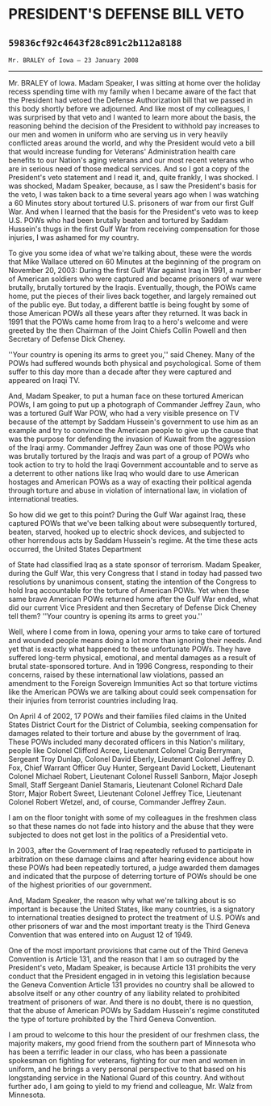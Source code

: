 # PRESIDENT'S DEFENSE BILL VETO
## `59836cf92c4643f28c891c2b112a8188`
`Mr. BRALEY of Iowa — 23 January 2008`

---


Mr. BRALEY of Iowa. Madam Speaker, I was sitting at home over the 
holiday recess spending time with my family when I became aware of the 
fact that the President had vetoed the Defense Authorization bill that 
we passed in this body shortly before we adjourned. And like most of my 
colleagues, I was surprised by that veto and I wanted to learn more 
about the basis, the reasoning behind the decision of the President to 
withhold pay increases to our men and women in uniform who are serving 
us in very heavily conflicted areas around the world, and why the 
President would veto a bill that would increase funding for Veterans' 
Administration health care benefits to our Nation's aging veterans and 
our most recent veterans who are in serious need of those medical 
services. And so I got a copy of the President's veto statement and I 
read it, and, quite frankly, I was shocked. I was shocked, Madam 
Speaker, because, as I saw the President's basis for the veto, I was 
taken back to a time several years ago when I was watching a 60 Minutes 
story about tortured U.S. prisoners of war from our first Gulf War. And 
when I learned that the basis for the President's veto was to keep U.S. 
POWs who had been brutally beaten and tortured by Saddam Hussein's 
thugs in the first Gulf War from receiving compensation for those 
injuries, I was ashamed for my country.

To give you some idea of what we're talking about, these were the 
words that Mike Wallace uttered on 60 Minutes at the beginning of the 
program on November 20, 2003: During the first Gulf War against Iraq in 
1991, a number of American soldiers who were captured and became 
prisoners of war were brutally, brutally tortured by the Iraqis. 
Eventually, though, the POWs came home, put the pieces of their lives 
back together, and largely remained out of the public eye. But today, a 
different battle is being fought by some of those American POWs all 
these years after they returned. It was back in 1991 that the POWs came 
home from Iraq to a hero's welcome and were greeted by the then 
Chairman of the Joint Chiefs Collin Powell and then Secretary of 
Defense Dick Cheney.



''Your country is opening its arms to greet you,'' said Cheney. Many 
of the POWs had suffered wounds both physical and psychological. Some 
of them suffer to this day more than a decade after they were captured 
and appeared on Iraqi TV.

And, Madam Speaker, to put a human face on these tortured American 
POWs, I am going to put up a photograph of Commander Jeffrey Zaun, who 
was a tortured Gulf War POW, who had a very visible presence on TV 
because of the attempt by Saddam Hussein's government to use him as an 
example and try to convince the American people to give up the cause 
that was the purpose for defending the invasion of Kuwait from the 
aggression of the Iraqi army. Commander Jeffrey Zaun was one of those 
POWs who was brutally tortured by the Iraqis and was part of a group of 
POWs who took action to try to hold the Iraqi Government accountable 
and to serve as a deterrent to other nations like Iraq who would dare 
to use American hostages and American POWs as a way of exacting their 
political agenda through torture and abuse in violation of 
international law, in violation of international treaties.

So how did we get to this point? During the Gulf War against Iraq, 
these captured POWs that we've been talking about were subsequently 
tortured, beaten, starved, hooked up to electric shock devices, and 
subjected to other horrendous acts by Saddam Hussein's regime. At the 
time these acts occurred, the United States Department


of State had classified Iraq as a state sponsor of terrorism. Madam 
Speaker, during the Gulf War, this very Congress that I stand in today 
had passed two resolutions by unanimous consent, stating the intention 
of the Congress to hold Iraq accountable for the torture of American 
POWs. Yet when these same brave American POWs returned home after the 
Gulf War ended, what did our current Vice President and then Secretary 
of Defense Dick Cheney tell them? ''Your country is opening its arms to 
greet you.''

Well, where I come from in Iowa, opening your arms to take care of 
tortured and wounded people means doing a lot more than ignoring their 
needs. And yet that is exactly what happened to these unfortunate POWs. 
They have suffered long-term physical, emotional, and mental damages as 
a result of brutal state-sponsored torture. And in 1996 Congress, 
responding to their concerns, raised by these international law 
violations, passed an amendment to the Foreign Sovereign Immunities Act 
so that torture victims like the American POWs we are talking about 
could seek compensation for their injuries from terrorist countries 
including Iraq.

On April 4 of 2002, 17 POWs and their families filed claims in the 
United States District Court for the District of Columbia, seeking 
compensation for damages related to their torture and abuse by the 
government of Iraq. These POWs included many decorated officers in this 
Nation's military, people like Colonel Clifford Acree, Lieutenant 
Colonel Craig Berryman, Sergeant Troy Dunlap, Colonel David Eberly, 
Lieutenant Colonel Jeffrey D. Fox, Chief Warrant Officer Guy Hunter, 
Sergeant David Lockett, Lieutenant Colonel Michael Robert, Lieutenant 
Colonel Russell Sanborn, Major Joseph Small, Staff Sergeant Daniel 
Stamaris, Lieutenant Colonel Richard Dale Storr, Major Robert Sweet, 
Lieutenant Colonel Jeffrey Tice, Lieutenant Colonel Robert Wetzel, and, 
of course, Commander Jeffrey Zaun.

I am on the floor tonight with some of my colleagues in the freshmen 
class so that these names do not fade into history and the abuse that 
they were subjected to does not get lost in the politics of a 
Presidential veto.

In 2003, after the Government of Iraq repeatedly refused to 
participate in arbitration on these damage claims and after hearing 
evidence about how these POWs had been repeatedly tortured, a judge 
awarded them damages and indicated that the purpose of deterring 
torture of POWs should be one of the highest priorities of our 
government.

And, Madam Speaker, the reason why what we're talking about is so 
important is because the United States, like many countries, is a 
signatory to international treaties designed to protect the treatment 
of U.S. POWs and other prisoners of war and the most important treaty 
is the Third Geneva Convention that was entered into on August 12 of 
1949.

One of the most important provisions that came out of the Third 
Geneva Convention is Article 131, and the reason that I am so outraged 
by the President's veto, Madam Speaker, is because Article 131 
prohibits the very conduct that the President engaged in in vetoing 
this legislation because the Geneva Convention Article 131 provides no 
country shall be allowed to absolve itself or any other country of any 
liability related to prohibited treatment of prisoners of war. And 
there is no doubt, there is no question, that the abuse of American 
POWs by Saddam Hussein's regime constituted the type of torture 
prohibited by the Third Geneva Convention.

I am proud to welcome to this hour the president of our freshmen 
class, the majority makers, my good friend from the southern part of 
Minnesota who has been a terrific leader in our class, who has been a 
passionate spokesman on fighting for veterans, fighting for our men and 
women in uniform, and he brings a very personal perspective to that 
based on his longstanding service in the National Guard of this 
country. And without further ado, I am going to yield to my friend and 
colleague, Mr. Walz from Minnesota.